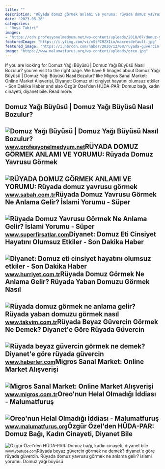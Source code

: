 ```yaml
---
title: ""
description: "Rüyada domuz görmek anlami ve yorumu: rüyada domuz yavrusu görmek"
date: "2023-06-26"
categories:
- "Ruya Tabiri"
images:
- "https://cdn.profesyonelmedyum.net/wp-content/uploads/2018/07/domuz-yagi-buyusu-1024x576.jpg"
featuredImage: "https://i.ytimg.com/vi/mStPC9ZXIio/maxresdefault.jpg"
featured_image: "https://i.hbrcdn.com/haber/2020/12/08/ruyada-guvercin-gormek-ne-anlama-geliyor-ruyada-13786908_8486_amp.jpg"
image: "https://www.malumatfurus.org/wp-content/uploads/oreo.jpg"
---
```


If you are looking for Domuz Yağı Büyüsü | Domuz Yağı Büyüsü Nasıl Bozulur? you've visit to the right page. We have 9 Images about Domuz Yağı Büyüsü | Domuz Yağı Büyüsü Nasıl Bozulur? like Migros Sanal Market: Online Market Alışverişi, Diyanet: Domuz eti cinsiyet hayatını olumsuz etkiler - Son Dakika Haber and also Özgür Özel'den HÜDA-PAR: Domuz bağı, kadın cinayeti, diyanet bile. Read more:

Domuz Yağı Büyüsü | Domuz Yağı Büyüsü Nasıl Bozulur?
----------------------------------------------------

 ![Domuz Yağı Büyüsü | Domuz Yağı Büyüsü Nasıl Bozulur?](https://cdn.profesyonelmedyum.net/wp-content/uploads/2018/07/domuz-yagi-buyusu-1024x576.jpg) <small>www.profesyonelmedyum.net</small>RÜYADA DOMUZ GÖRMEK ANLAMI VE YORUMU: Rüyada Domuz Yavrusu Görmek
-----------------------------------------------------------------

 ![RÜYADA DOMUZ GÖRMEK ANLAMI VE YORUMU: Rüyada domuz yavrusu görmek](https://iasbh.tmgrup.com.tr/8a0a52/0/0/0/0/724/482?u=https://isbh.tmgrup.com.tr/sbh/2019/10/17/ruyada-domuz-gormek-ne-anlama-gelir-1571322408725.jpg&mw=600) <small>www.sabah.com.tr</small>Rüyada Domuz Yavrusu Görmek Ne Anlama Gelir? İslami Yorumu - Süper
------------------------------------------------------------------

 ![Rüyada Domuz Yavrusu Görmek Ne Anlama Gelir? İslami Yorumu - Süper](http://www.superfirsatlar.com/wp-content/uploads/2020/09/ruyada-domuz-yavrusu-gormek-1024x576.jpg) <small>www.superfirsatlar.com</small>Diyanet: Domuz Eti Cinsiyet Hayatını Olumsuz Etkiler - Son Dakika Haber
-----------------------------------------------------------------------

 ![Diyanet: Domuz eti cinsiyet hayatını olumsuz etkiler - Son Dakika Haber](https://i4.hurimg.com/i/hurriyet/75/750x422/55eb5ba9f018fbb8f8bbfede.jpg) <small>www.hurriyet.com.tr</small>Rüyada Domuz Görmek Ne Anlama Gelir? Rüyada Yaban Domuzu Görmek Nasıl
---------------------------------------------------------------------

 ![Rüyada domuz görmek ne anlama gelir? Rüyada yaban domuzu görmek nasıl](https://iatkv.tmgrup.com.tr/bfaee0/0/0/0/0/0/0?u=https:%2f%2fitkv.tmgrup.com.tr%2falbum%2f2021%2f12%2f29%2f1640809157634.jpg&mw=800&l=1) <small>www.takvim.com.tr</small>Rüyada Beyaz Güvercin Görmek Ne Demek? Diyanet'e Göre Rüyada Güvercin
---------------------------------------------------------------------

 ![Rüyada beyaz güvercin görmek ne demek? Diyanet'e göre rüyada güvercin](https://i.hbrcdn.com/haber/2020/12/08/ruyada-guvercin-gormek-ne-anlama-geliyor-ruyada-13786908_8486_amp.jpg) <small>www.haberler.com</small>Migros Sanal Market: Online Market Alışverişi
---------------------------------------------

 ![Migros Sanal Market: Online Market Alışverişi](https://images.migrosone.com/sanalmarket/product/14150431/tulip-pisirilmis-domuz-eti-urunu-200g-f33d88-1650x1650.jpg) <small>www.migros.com.tr</small>Oreo'nun Helal Olmadığı İddiası - Malumatfuruş
----------------------------------------------

 ![Oreo'nun Helal Olmadığı İddiası - Malumatfuruş](https://www.malumatfurus.org/wp-content/uploads/oreo.jpg) <small>www.malumatfurus.org</small>Özgür Özel'den HÜDA-PAR: Domuz Bağı, Kadın Cinayeti, Diyanet Bile
-----------------------------------------------------------------

 ![Özgür Özel'den HÜDA-PAR: Domuz bağı, kadın cinayeti, diyanet bile](https://i.ytimg.com/vi/mStPC9ZXIio/maxresdefault.jpg) <small>www.youtube.com</small>Rüyada beyaz güvercin görmek ne demek? diyanet'e göre rüyada güvercin. Rüyada domuz yavrusu görmek ne anlama gelir? i̇slami yorumu. Domuz yağı büyüsü
